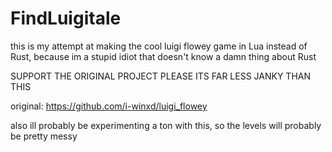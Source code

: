 # FindLuigitale
this is my attempt at making the cool luigi flowey game in Lua instead of Rust, because im a stupid idiot that doesn't know a damn thing about Rust

SUPPORT THE ORIGINAL PROJECT PLEASE ITS FAR LESS JANKY THAN THIS

original: https://github.com/i-winxd/luigi_flowey

also ill probably be experimenting a ton with this, so the levels will probably be pretty messy
